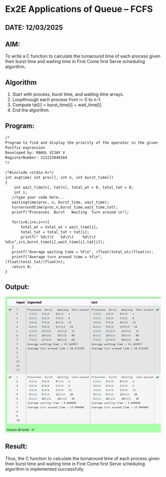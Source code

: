 # Ex2E Applications of Queue – FCFS
## DATE: 12/03/2025
## AIM:
To write a C function to calculate the turnaround time of each process given their burst time and waiting time in First Come first Serve scheduling algorithm.
## Algorithm
1.	Start with process, burst time, and waiting time arrays.
2.	Loopthrough each process from i= 0 to n-1.
3.	Compute tat[i] = burst_time[i] + wait_time[i].
4.	End the algorithm.   

## Program:
```
/*
Program to find and display the priority of the operator in the given Postfix expression
Developed by: RAHUL VIJAY V
RegisterNumber: 212223040164
*/

/*#include <stdio.h>*/
int avgtime( int proc[], int n, int burst_time[]) 
{
    int wait_time[n], tat[n], total_wt = 0, total_tat = 0;
    int i;
   //type your code here...
   waitingtime(proc, n, burst_time, wait_time);
   turnaroundtime(proc,n,burst_time,wait_time,tat);
   printf("Processes  Burst   Waiting  Turn around \n");
   
   for(i=0;i<n;i++){
       total_wt = total_wt + wait_time[i];
       total_tat = total_tat + tat[i];
       printf(" %d\t\t   %d\t\t    %d\t\t   %d\n",i+1,burst_time[i],wait_time[i],tat[i]);
   }
   printf("Average waiting time = %f\n", (float)total_wt/(float)n);
   printf("Average turn around time = %f\n", (float)total_tat/(float)n);
   return 0;
}
```

## Output:
![1748751175190](image/Ex10-Applications-of-Queue-FCFS/1748751175190.png)

## Result:
Thus, the C function to calculate the turnaround time of each process given their burst time and waiting time in First Come first Serve scheduling algorithm is implemented successfully.
